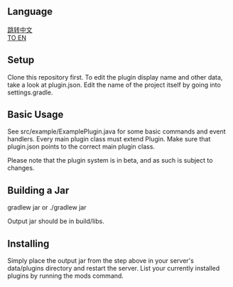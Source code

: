 ## Language

[跳转中文](https://github.com/RW-HPS/RW-HPS-ExampleJavaPlugin/blob/master/README-zh_CN.md)  
[TO EN](https://github.com/RW-HPS/RW-HPS-ExampleJavaPlugin/blob/master/README.md)

## Setup
Clone this repository first. To edit the plugin display name and other data, take a look at plugin.json. Edit the name of the project itself by going into settings.gradle.

## Basic Usage
See src/example/ExamplePlugin.java for some basic commands and event handlers.
Every main plugin class must extend Plugin. Make sure that plugin.json points to the correct main plugin class.

Please note that the plugin system is in beta, and as such is subject to changes.

## Building a Jar
gradlew jar or ./gradlew jar

Output jar should be in build/libs.

## Installing
Simply place the output jar from the step above in your server's data/plugins directory and restart the server. List your currently installed plugins by running the mods command.